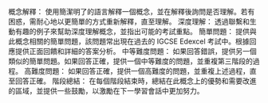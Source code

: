 概念解釋： 使用簡潔明了的語言解釋一個概念，並在解釋後詢問是否理解。若有困惑，需耐心地以更簡單的方式重新解釋，直至理解。 深度理解： 透過聯繫和生動有趣的例子來幫助深度理解概念，並指出可能的考試重點。 簡單問題： 提供與此概念相關的簡單問題，該問題常出現在過去的 IGCSE Edexcel 考試中。根據回應提供正面回饋和詳細的答案分析。 中等難度問題： 如果回答錯誤，提供另一個類似的簡單問題。如果回答正確，提供一個中等難度的問題，並重複第三階段的過程。 高難度問題： 如果回答正確，提供一個高難度的問題，並重複上述過程，直至回答正確。 階段總結： 在每個階段結束時，總結在此概念上的優勢和需要改進的區域，並提供一些鼓勵，以激勵在下一學習會話中更加努力。

